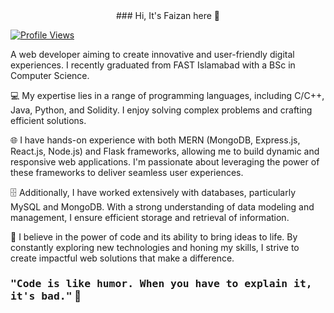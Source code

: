 <div align="center">
### Hi, It's Faizan here 👋
</div>

[![Profile Views](https://komarev.com/ghpvc/?username=faizanulhassan32&color=brightgreen)](https://github.com/faizanulhassan32)

A web developer aiming to create innovative and user-friendly digital experiences. I recently graduated from FAST Islamabad with a BSc in Computer Science.

💻 My expertise lies in a range of programming languages, including C/C++, Java, Python, and Solidity. I enjoy solving complex problems and crafting efficient solutions.

🌐 I have hands-on experience with both MERN (MongoDB, Express.js, React.js, Node.js) and Flask frameworks, allowing me to build dynamic and responsive web applications. I'm passionate about leveraging the power of these frameworks to deliver seamless user experiences.

🗄️ Additionally, I have worked extensively with databases, particularly MySQL and MongoDB. With a strong understanding of data modeling and management, I ensure efficient storage and retrieval of information.

🔨 I believe in the power of code and its ability to bring ideas to life. By constantly exploring new technologies and honing my skills, I strive to create impactful web solutions that make a difference.

### <kbd><b>"Code is like humor. When you have to explain it, it's bad."</b></kbd> 👋
